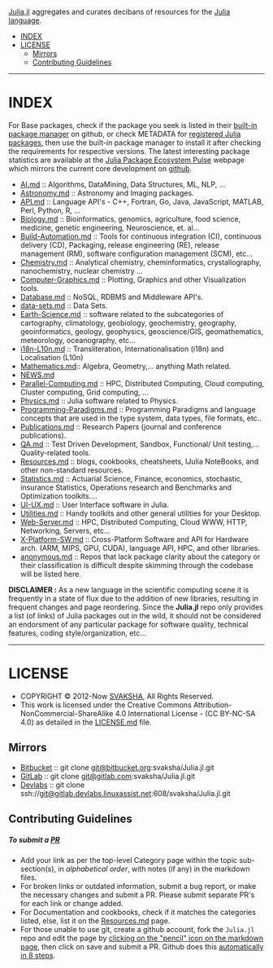 [Julia.jl](http://svaksha.github.io/Julia.jl) aggregates and curates decibans of resources for the [Julia language](https://github.com/JuliaLang).

- [INDEX](#index)
- [LICENSE](#license)
   - [Mirrors](#mirrors)
   - [Contributing Guidelines](#contributing-guidelines)

----

# INDEX
For Base packages, check if the package you seek is listed in their [built-in package manager](https://github.com/JuliaLang/METADATA.jl) on github, or check METADATA for [registered Julia packages](http://pkg.julialang.org/), then use the built-in package manager to install it after checking the requirements for respective versions. The latest interesting package statistics are available at the [Julia Package Ecosystem Pulse](http://pkg.julialang.org/pulse.html) webpage which mirrors the current core development on [github](https://github.com/JuliaLang/julia/pulse).

- [AI.md](https://github.com/svaksha/Julia.jl/blob/master/AI.md) :: Algorithms, DataMining, Data Structures, ML, NLP, ...
- [Astronomy.md](https://github.com/svaksha/Julia.jl/blob/master/AI.md) :: Astronomy and Imaging packages.
- [API.md](https://github.com/svaksha/Julia.jl/blob/master/API.md) :: Language API's - C++, Fortran, Go, Java, JavaScript, MATLAB, Perl, Python, R, ...
- [Biology.md](https://github.com/svaksha/Julia.jl/blob/master/Biology.md) :: Bioinformatics, genomics, agriculture, food science, medicine, genetic engineering, Neuroscience, et. al...
- [Build-Automation.md](https://github.com/svaksha/Julia.jl/blob/master/Build-Automation.md) :: Tools for continuous integration (CI),  continuous delivery (CD), Packaging, release engineering (RE), release management (RM), software configuration management (SCM), etc...
- [Chemistry.md](https://github.com/svaksha/Julia.jl/blob/master/Chemistry.md) :: Analytical chemistry, cheminformatics, crystallography, nanochemistry, nuclear chemistry ...
- [Computer-Graphics.md](https://github.com/svaksha/Julia.jl/blob/master/Computer-Graphics.md) :: Plotting, Graphics and other Visualization tools.
- [Database.md](https://github.com/svaksha/Julia.jl/blob/master/Database.md) :: NoSQL, RDBMS and Middleware API's.
- [data-sets.md](https://github.com/svaksha/Julia.jl/blob/master/data-sets.md) :: Data Sets.
- [Earth-Science.md](https://github.com/svaksha/Julia.jl/blob/master/Earth-Science.md) :: software related to the subcategories of cartography, climatology, geobiology, geochemistry, geography, geoinformatics, geology‎, geophysics‎, geoscience/GIS, geomathematics, meteorology, oceanography, etc...
- [i18n-L10n.md](https://github.com/svaksha/Julia.jl/blob/master/i18n-L10n.md) :: Transliteration, Internationalisation (i18n) and Localisation (L10n)
- [Mathematics.md](https://github.com/svaksha/Julia.jl/blob/master/Mathematics.md):: Algebra, Geometry,... anything Math related.
- [NEWS.md](https://github.com/svaksha/Julia.jl/blob/master/NEWS.md)
- [Parallel-Computing.md](https://github.com/svaksha/Julia.jl/blob/master/Parallel-Computing.md) :: HPC, Distributed Computing, Cloud computing, Cluster computing, Grid computing, ...
- [Physics.md](https://github.com/svaksha/Julia.jl/blob/master/Physics.md) :: Julia software related to Physics.
- [Programming-Paradigms.md](https://github.com/svaksha/Julia.jl/blob/master/Programming-Paradigms.md) :: Programming Paradigms and language concepts that are used in the type system, data types, file formats, etc..
- [Publications.md](https://github.com/svaksha/Julia.jl/blob/master/Publications.md) :: Research Papers (journal and conference publications).
- [QA.md](https://github.com/svaksha/Julia.jl/blob/master/QA.md) :: Test Driven Development, Sandbox, Functional/ Unit testing,... Quality-related tools.
- [Resources.md](https://github.com/svaksha/Julia.jl/blob/master/Resources.md) :: blogs, cookbooks, cheatsheets, IJulia NoteBooks, and other non-standard resources.
- [Statistics.md](https://github.com/svaksha/Julia.jl/blob/master/Statistics.md) :: Actuarial Science, Finance, economics, stochastic, insurance Statistics, Operations research and Benchmarks and Optimization toolkits....
- [UI-UX.md](https://github.com/svaksha/Julia.jl/blob/master/UI-UX.md) :: User Interface software in Julia.
- [Utilities.md](https://github.com/svaksha/Julia.jl/blob/master/Utilities.md) :: Handy toolkits and other general utilities for your Desktop.
- [Web-Server.md](https://github.com/svaksha/Julia.jl/blob/master/Web-Server.md) :: HPC, Distributed Computing, Cloud WWW, HTTP, Networking, Servers, etc... 
- [X-Platform-SW.md](https://github.com/svaksha/Julia.jl/blob/master/X-Platform-SW.md) :: Cross-Platform Software and API for Hardware arch. (ARM, MIPS, GPU, CUDA), language API, HPC, and other libraries.
- [anonymous.md](https://github.com/svaksha/Julia.jl/blob/master/anonymous.md) :: Repos that lack package clarity about the category or their classification is difficult despite skimming through the codebase will be listed here.


**DISCLAIMER :** As a new language in the scientific computing scene it is frequently in a state of flux due to the addition of new libraries, resulting in frequent changes and page reordering. Since the **Julia.jl** repo only provides a list (of links) of Julia packages out in the wild, it should not be considered an endorsment of any particular package for software quality, technical features, coding style/organization, etc... 

----

# LICENSE 
- COPYRIGHT © 2012-Now [SVAKSHA](http://svaksha.com/pages/Bio), All Rights Reserved. 
- This work is licensed under the Creative Commons Attribution-NonCommercial-ShareAlike 4.0 International License - (CC BY-NC-SA 4.0) as detailed in the [LICENSE.md](https://github.com/svaksha/Julia.jl/blob/master/LICENSE.md) file.

## Mirrors
- [Bitbucket](https://bitbucket.org/svaksha/Julia.jl) :: git clone git@bitbucket.org:svaksha/Julia.jl.git
- [GitLab](https://gitlab.com/svaksha/Julia.jl) :: git clone git@gitlab.com:svaksha/Julia.jl.git 
- [Devlabs](https://gitlab.devlabs.linuxassist.net/svaksha/Julia.jl) :: git clone ssh://git@gitlab.devlabs.linuxassist.net:608/svaksha/Julia.jl.git

## Contributing Guidelines
##### To submit a [PR](https://github.com/svaksha/Julia.jl/pulls)
- Add your link as per the top-level Category page within the topic sub-section(s), in _alphabetical order_, with notes (if any) in the markdown files.
- For broken links or outdated information, submit a bug report, or make the necessary changes and submit a PR. Please submit separate PR's for each link or change added.
- For Documentation and cookbooks, check if it matches the categories listed, else, list it on the [Resources.md](https://github.com/svaksha/Julia.jl/blob/master/Resources.md) page.
- For those unable to use git, create a github account, fork the `Julia.jl` repo and edit the page by [clicking on the "pencil" icon on the markdown page](https://help.github.com/articles/editing-files-in-your-repository), then click on save and submit a PR. Github does this [automatically in 8 steps](https://help.github.com/articles/editing-files-in-another-user-s-repository).

